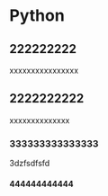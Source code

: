 # Python



## 222222222
xxxxxxxxxxxxxxxx
## 2222222222
xxxxxxxxxxxxxx


### 333333333333333 


3dzfsdfsfd


#### 444444444444